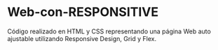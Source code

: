 # Web-con-RESPONSITIVE
Código realizado en HTML y CSS representando una página Web auto ajustable utilizando Responsive Design, Grid y Flex.
